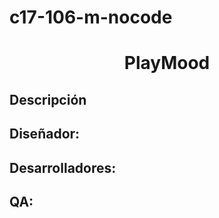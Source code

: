 # c17-106-m-nocode
<h1 align="center">PlayMood</h1>


## Descripción

## Diseñador:

## Desarrolladores:

## QA:
